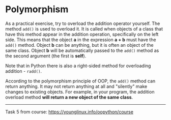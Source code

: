 # Polymorphism

As a practical exercise, try to overload the addition operator yourself. The method `add()` is used to overload it. It is called when objects of a class that have this method appear in the addition operation, specifically on the left side. This means that the object **a** in the expression **a + b** must have the `add()` method. Object **b** can be anything, but it is often an object of the same class. Object **b** will be automatically passed to the `add()` method as the second argument (the first is **self**).

Note that in Python there is also a right-sided method for overloading addition - `radd()`.

According to the polymorphism principle of OOP, the `add()` method can return anything. It may not return anything at all and "silently" make changes to existing objects. For example, in your program, the addition overload method **will return a new object of the same class**.

---

Task 5 from course: <https://younglinux.info/oopython/course>
